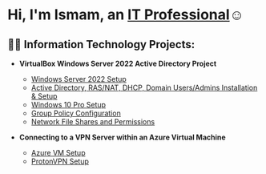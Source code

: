 <h1>Hi, I'm Ismam, an <a href="https://www.linkedin.com/in/ismam-ahmed-033037254">IT Professional</a>☺</h1>

<h2>👨‍💻 Information Technology Projects:</h2>

- <b>VirtualBox Windows Server 2022 Active Directory Project</b>
  - [Windows Server 2022 Setup](https://github.com/ismamrafidahmed/server2022-setup)
  - [Active Directory, RAS/NAT, DHCP, Domain Users/Admins Installation & Setup](https://github.com/ismamrafidahmed/active-directory-ras-dhcp-setup/tree/main)
  - [Windows 10 Pro Setup](https://github.com/ismamrafidahmed/windows-10-pro-setup/tree/main)
  - [Group Policy Configuration](https://github.com/ismamrafidahmed/group-policy-configuration)
  - [Network File Shares and Permissions](https://github.com/ismamrafidahmed/Network-File-Shares-Permissions)

- <b>Connecting to a VPN Server within an Azure Virtual Machine</b>
  - [Azure VM Setup](https://github.com/ismamrafidahmed/vpn-lab)
  - [ProtonVPN Setup](https://github.com/ismamrafidahmed/vpn-lab-continued/tree/main)
